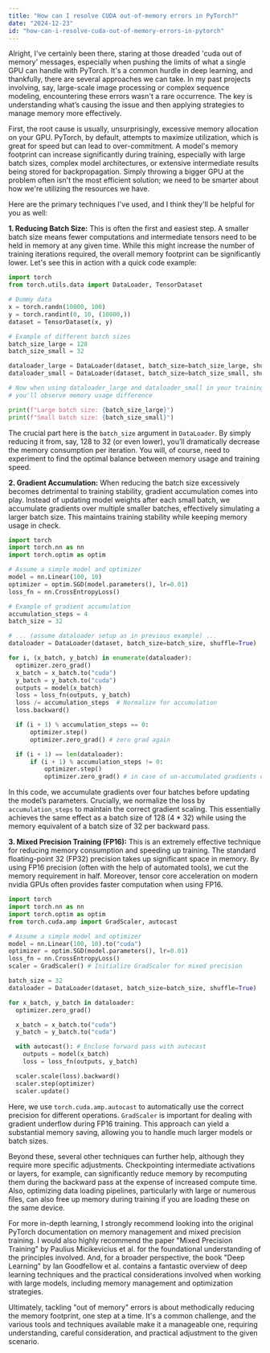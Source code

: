 ```yaml
---
title: "How can I resolve CUDA out-of-memory errors in PyTorch?"
date: "2024-12-23"
id: "how-can-i-resolve-cuda-out-of-memory-errors-in-pytorch"
---
```


Alright,  I've certainly been there, staring at those dreaded 'cuda out of memory' messages, especially when pushing the limits of what a single GPU can handle with PyTorch. It's a common hurdle in deep learning, and thankfully, there are several approaches we can take. In my past projects involving, say, large-scale image processing or complex sequence modeling, encountering these errors wasn't a rare occurrence. The key is understanding what’s causing the issue and then applying strategies to manage memory more effectively.

First, the root cause is usually, unsurprisingly, excessive memory allocation on your GPU. PyTorch, by default, attempts to maximize utilization, which is great for speed but can lead to over-commitment. A model's memory footprint can increase significantly during training, especially with large batch sizes, complex model architectures, or extensive intermediate results being stored for backpropagation. Simply throwing a bigger GPU at the problem often isn't the most efficient solution; we need to be smarter about how we're utilizing the resources we have.

Here are the primary techniques I've used, and I think they'll be helpful for you as well:

**1. Reducing Batch Size:** This is often the first and easiest step. A smaller batch size means fewer computations and intermediate tensors need to be held in memory at any given time. While this might increase the number of training iterations required, the overall memory footprint can be significantly lower. Let's see this in action with a quick code example:

```python
import torch
from torch.utils.data import DataLoader, TensorDataset

# Dummy data
x = torch.randn(10000, 100)
y = torch.randint(0, 10, (10000,))
dataset = TensorDataset(x, y)

# Example of different batch sizes
batch_size_large = 128
batch_size_small = 32

dataloader_large = DataLoader(dataset, batch_size=batch_size_large, shuffle=True)
dataloader_small = DataLoader(dataset, batch_size=batch_size_small, shuffle=True)

# Now when using dataloader_large and dataloader_small in your training loop, 
# you'll observe memory usage difference

print(f"Large batch size: {batch_size_large}")
print(f"Small batch size: {batch_size_small}")
```

The crucial part here is the `batch_size` argument in `DataLoader`. By simply reducing it from, say, 128 to 32 (or even lower), you’ll dramatically decrease the memory consumption per iteration. You will, of course, need to experiment to find the optimal balance between memory usage and training speed.

**2. Gradient Accumulation:** When reducing the batch size excessively becomes detrimental to training stability, gradient accumulation comes into play. Instead of updating model weights after each small batch, we accumulate gradients over multiple smaller batches, effectively simulating a larger batch size. This maintains training stability while keeping memory usage in check.

```python
import torch
import torch.nn as nn
import torch.optim as optim

# Assume a simple model and optimizer
model = nn.Linear(100, 10)
optimizer = optim.SGD(model.parameters(), lr=0.01)
loss_fn = nn.CrossEntropyLoss()

# Example of gradient accumulation
accumulation_steps = 4
batch_size = 32

# ... (assume dataloader setup as in previous example) ...
dataloader = DataLoader(dataset, batch_size=batch_size, shuffle=True)

for i, (x_batch, y_batch) in enumerate(dataloader):
  optimizer.zero_grad()
  x_batch = x_batch.to("cuda")
  y_batch = y_batch.to("cuda")
  outputs = model(x_batch)
  loss = loss_fn(outputs, y_batch)
  loss /= accumulation_steps  # Normalize for accumulation
  loss.backward()

  if (i + 1) % accumulation_steps == 0:
      optimizer.step()
      optimizer.zero_grad() # zero grad again

  if (i + 1) == len(dataloader):
      if (i + 1) % accumulation_steps != 0:
          optimizer.step()
          optimizer.zero_grad() # in case of un-accumulated gradients on the last batch


```
In this code, we accumulate gradients over four batches before updating the model’s parameters. Crucially, we normalize the loss by `accumulation_steps` to maintain the correct gradient scaling. This essentially achieves the same effect as a batch size of 128 (4 * 32) while using the memory equivalent of a batch size of 32 per backward pass.

**3. Mixed Precision Training (FP16):** This is an extremely effective technique for reducing memory consumption and speeding up training. The standard floating-point 32 (FP32) precision takes up significant space in memory. By using FP16 precision (often with the help of automated tools), we cut the memory requirement in half. Moreover, tensor core acceleration on modern nvidia GPUs often provides faster computation when using FP16.

```python
import torch
import torch.nn as nn
import torch.optim as optim
from torch.cuda.amp import GradScaler, autocast

# Assume a simple model and optimizer
model = nn.Linear(100, 10).to("cuda")
optimizer = optim.SGD(model.parameters(), lr=0.01)
loss_fn = nn.CrossEntropyLoss()
scaler = GradScaler() # Initialize GradScaler for mixed precision

batch_size = 32
dataloader = DataLoader(dataset, batch_size=batch_size, shuffle=True)

for x_batch, y_batch in dataloader:
  optimizer.zero_grad()

  x_batch = x_batch.to("cuda")
  y_batch = y_batch.to("cuda")

  with autocast(): # Enclose forward pass with autocast
    outputs = model(x_batch)
    loss = loss_fn(outputs, y_batch)

  scaler.scale(loss).backward()
  scaler.step(optimizer)
  scaler.update()

```

Here, we use `torch.cuda.amp.autocast` to automatically use the correct precision for different operations. `GradScaler` is important for dealing with gradient underflow during FP16 training. This approach can yield a substantial memory saving, allowing you to handle much larger models or batch sizes.

Beyond these, several other techniques can further help, although they require more specific adjustments. Checkpointing intermediate activations or layers, for example, can significantly reduce memory by recomputing them during the backward pass at the expense of increased compute time. Also, optimizing data loading pipelines, particularly with large or numerous files, can also free up memory during training if you are loading these on the same device.

For more in-depth learning, I strongly recommend looking into the original PyTorch documentation on memory management and mixed precision training. I would also highly recommend the paper "Mixed Precision Training" by Paulius Micikevicius et al. for the foundational understanding of the principles involved. And, for a broader perspective, the book "Deep Learning" by Ian Goodfellow et al. contains a fantastic overview of deep learning techniques and the practical considerations involved when working with large models, including memory management and optimization strategies.

Ultimately, tackling "out of memory" errors is about methodically reducing the memory footprint, one step at a time. It's a common challenge, and the various tools and techniques available make it a manageable one, requiring understanding, careful consideration, and practical adjustment to the given scenario.
